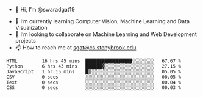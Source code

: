 - 👋 Hi, I’m @swaradgat19
<!-- - 👀 I’m interested in  -->
- 🌱 I’m currently learning Computer Vision, Machine Learning and Data Visualization 
- 💞️ I’m looking to collaborate on Machine Learning and Web Development projects 
- 📫 How to reach me at sgat@cs.stonybrook.edu

<!--START_SECTION:waka-->

```text
HTML         16 hrs 45 mins  █████████████████░░░░░░░░   67.67 %
Python       6 hrs 43 mins   ██████▓░░░░░░░░░░░░░░░░░░   27.15 %
JavaScript   1 hr 15 mins    █▒░░░░░░░░░░░░░░░░░░░░░░░   05.05 %
CSV          0 secs          ░░░░░░░░░░░░░░░░░░░░░░░░░   00.05 %
Text         0 secs          ░░░░░░░░░░░░░░░░░░░░░░░░░   00.04 %
CSS          0 secs          ░░░░░░░░░░░░░░░░░░░░░░░░░   00.03 %
```

<!--END_SECTION:waka-->

<!---
swaradgat19/swaradgat19 is a ✨ special ✨ repository because its `README.md` (this file) appears on your GitHub profile.
You can click the Preview link to take a look at your changes.
--->

